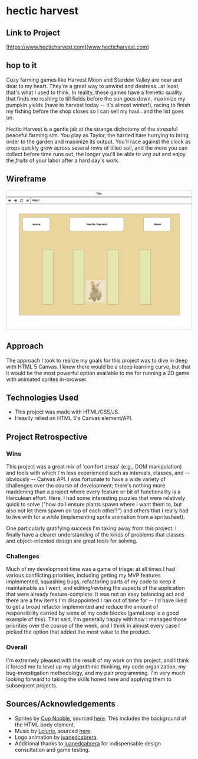 # hectic harvest

## Link to Project

[https://www.hecticharvest.com](www.hecticharvest.com)

## hop to it

Cozy farming games like Harvest Moon and Stardew Valley are near and dear to my heart. They're a great way to unwind and destress...at least, that's what I used to think. In reality, these games have a frenetic quality that finds me rushing to till fields before the sun goes down, maximize my pumpkin yields (have to harvest today -- it's almost winter!), racing to finish my fishing before the shop closes so I can sell my haul...and the list goes on.

Hectic Harvest is a gentle jab at the strange dichotomy of the stressful peaceful farming sim. You play as Taylor, the harried hare hurrying to bring order to the garden and maximize its output. You'll race against the clock as crops quickly grow across several rows of tilled soil, and the more you can collect before time runs out, the longer you'll be able to _veg out_ and enjoy the _fruits_ of your labor after a hard day's work.

## Wireframe

![Wireframe](Project1Wireframe.png)

## Approach

The approach I took to realize my goals for this project was to dive in deep with HTML 5 Canvas. I knew there would be a steep learning curve, but that it would be the most powerful option available to me for running a 2D game with animated sprites in-browser.

## Technologies Used

- This project was made with HTML/CSS/JS.
- Heavily relied on HTML 5's Canvas element/API.

## Project Retrospective

### Wins

This project was a great mix of 'comfort areas' (e.g., DOM manipulation) and tools with which I'm less experienced such as intervals, classes, and -- obviously -- Canvas API. I was fortunate to have a wide variety of challenges over the course of development; there's nothing more maddening than a project where every feature or bit of functionality is a Herculean effort. Here, I had some interesting puzzles that were relatively quick to solve ("how do I ensure plants spawn where I want them to, but also not let them spawn on top of each other?") and others that I really had to live with for a while (implementing sprite animation from a spritesheet).

One particularly gratifying success I'm taking away from this project: I finally have a clearer understanding of the kinds of problems that classes and object-oriented design are great tools for solving.

### Challenges

Much of my development time was a game of triage: at all times I had various conflicting priorities, including getting my MVP features implemented, squashing bugs, refactoring parts of my code to keep it maintainable as I went, and editing/revising the aspects of the application that were already feature-complete. It was not an easy balancing act and there are a few items I'm disappointed I ran out of time for -- I'd have liked to get a broad refactor implemented and reduce the amount of responsibility carried by some of my code blocks (gameLoop is a good example of this). That said, I'm generally happy with how I managed those priorities over the course of the week, and I think in almost every case I picked the option that added the most value to the product.

### Overall

I'm extremely pleased with the result of my work on this project, and I think it forced me to level up my algorithmic thinking, my code organization, my bug-investigation methodology, and my pair programming. I'm very much looking forward to taking the skills honed here and applying them to subsequent projects.

## Sources/Acknowledgements

- Sprites by [Cup Nooble](https://cupnooble.itch.io/), sourced [here](https://cupnooble.itch.io/sprout-lands-asset-pack). This includes the background of the HTML body element.
- Music by [Lolurio](https://lolurio.itch.io/), sourced [here](https://lolurio.itch.io/jazz-bossa-nova-music).
- Logo animation by [juanedcabrera](https://github.com/juanedcabrera).
- Additional thanks to [juanedcabrera](https://github.com/juanedcabrera) for indispensable design consultation and game testing.
